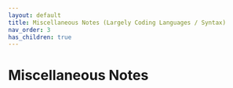 ```yaml
---
layout: default
title: Miscellaneous Notes (Largely Coding Languages / Syntax)
nav_order: 3
has_children: true
---
```


# Miscellaneous Notes

